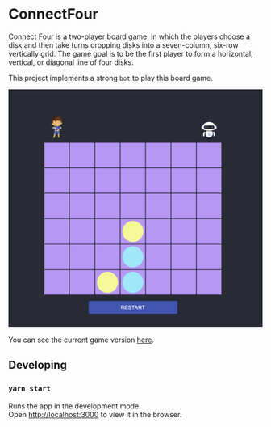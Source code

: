 # ConnectFour

Connect Four is a two-player board game, in which the players choose a disk and then take turns dropping disks into a seven-column, six-row vertically grid. The game goal is to be the first player to form a horizontal, vertical, or diagonal line of four disks.

This project implements a strong `bot` to play this board game.

![Image](./metadata/example.png)

You can see the current game version [here](https://connectfour-ai.vercel.app/).

## Developing

### `yarn start`

Runs the app in the development mode.<br />
Open [http://localhost:3000](http://localhost:3000) to view it in the browser.
